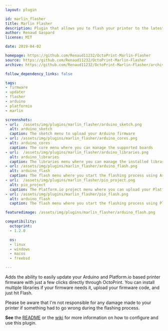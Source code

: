 ```yaml
---
layout: plugin

id: marlin_flasher
title: Marlin Flasher
description: Plugin that allows you to flash your printer to the latest Marlin version
author: Renaud Gaspard
license: MIT

date: 2019-04-02

homepage: https://github.com/Renaud11232/OctoPrint-Marlin-Flasher
source: https://github.com/Renaud11232/OctoPrint-Marlin-Flasher
archive: https://github.com/Renaud11232/OctoPrint-Marlin-Flasher/archive/master.zip

follow_dependency_links: false

tags:
- firmware
- updater
- flasher
- arduino
- platformio
- marlin

screenshots:
- url:  /assets/img/plugins/marlin_flasher/arduino_sketch.png
  alt: arduino_sketch
  caption: The sketch menu to upload your Arduino firmware
- url: /assets/img/plugins/marlin_flasher/arduino_cores.png
  alt: arduino_cores
  caption: The core menu where you can manage the supported boards
- url:  /assets/img/plugins/marlin_flasher/arduino_libraries.png
  alt: arduino_libraries
  caption: The libraries menu where you can manage the installed libraries
- url: /assets/img/plugins/marlin_flasher/arduino_flash.png
  alt: arduino_flash
  caption: The flash menu where you start the flashing process using Arduino
- url:  /assets/img/plugins/marlin_flasher/pio_project.png
  alt: pio_project
  caption: The Platform.io project menu where you can upload your PlatformIO firmware
- url: /assets/img/plugins/marlin_flasher/pio_flash.png
  alt: arduino_flash
  caption: The flash menu where you start the flashing process using PlatformIO

featuredimage: /assets/img/plugins/marlin_flasher/arduino_flash.png

compatibility:
  octoprint:
  - 1.2.0

  os:
  - linux
  - windows
  - macos
  - freebsd

---
```


Adds the ability to easily update your Arduino and Platform.io based printer firmware with just a few clicks directly through OctoPrint.
You can install multiple libraries if your firmware needs it, upload your firmware code, and just hit Flash.

Please be aware that I'm not responsible for any damage made to your printer if something had to go wrong during the flashing process.

**See** the [README](https://github.com/Renaud11232/OctoPrint-Marlin-Flasher/blob/master/README.md) or the [wiki](https://github.com/Renaud11232/OctoPrint-Marlin-Flasher/wiki) for more information on how to configure and use this plugin.
